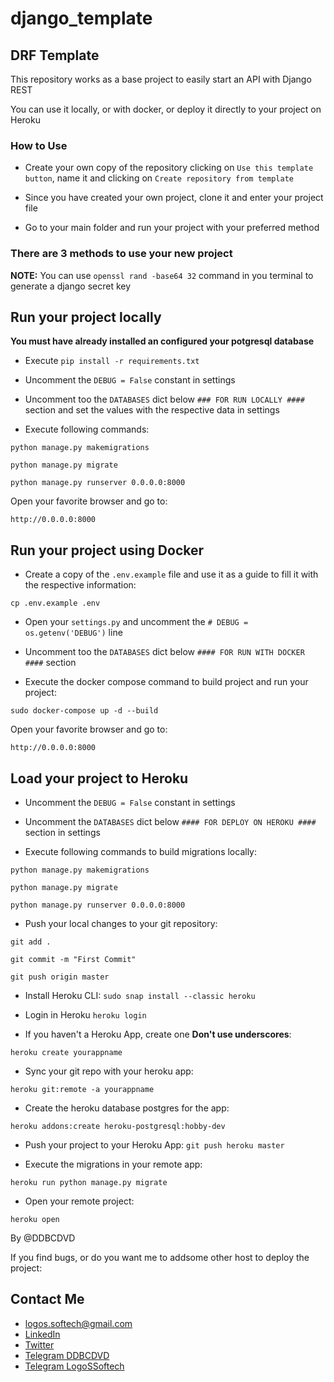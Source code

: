 # django_template
## DRF Template

This repository works as a base project to easily start an API with Django REST

You can use it locally, or with docker, or deploy it directly to your project on Heroku

### How to Use

- Create your own copy of the repository clicking on `Use this template button`, name it and clicking on `Create repository from template`

- Since you have created your own project, clone it and enter your project file

- Go to your main folder and run your project with your preferred method

### There are 3 methods to use your new project

**NOTE:**
You can use `openssl rand -base64 32` command in you terminal to generate a django secret key

## Run your project locally

**You must have already installed an configured your potgresql database**

- Execute `pip install -r requirements.txt`

- Uncomment the `DEBUG = False` constant in settings

- Uncomment too the `DATABASES` dict below `### FOR RUN LOCALLY ####` section and set  the values with the respective data in settings

- Execute following commands:

```python manage.py makemigrations```

```python manage.py migrate```

```python manage.py runserver 0.0.0.0:8000```


Open your favorite browser and go to:


```http://0.0.0.0:8000```

## Run your project using Docker

- Create a copy of the `.env.example` file and use it as a guide to fill it with the respective information:

```cp .env.example .env```


- Open your `settings.py` and uncomment the `# DEBUG = os.getenv('DEBUG')` line

- Uncomment too the `DATABASES` dict below `#### FOR RUN WITH DOCKER ####` section

- Execute the docker compose command to build project and run your project:

```sudo docker-compose up -d --build```

Open your favorite browser and go to:


```http://0.0.0.0:8000```


## Load your project to Heroku

- Uncomment the `DEBUG = False` constant in settings

- Uncomment the `DATABASES` dict below `#### FOR DEPLOY ON HEROKU ####` section in settings

- Execute following commands to build migrations locally:

```python manage.py makemigrations```


```python manage.py migrate```


```python manage.py runserver 0.0.0.0:8000```

- Push your local changes to your git repository:

 ```git add .```

 ```git commit -m "First Commit"```

 ```git push origin master```

- Install Heroku CLI: `sudo snap install --classic heroku`
- Login in Heroku `heroku login`

- If you haven't a Heroku App, create one **Don't use underscores**:

`heroku create yourappname`

- Sync your git repo with your heroku app:

`heroku git:remote -a yourappname`

- Create the heroku database postgres for the app:

`heroku addons:create heroku-postgresql:hobby-dev`

- Push your project to your Heroku App: `git push heroku master `

- Execute the migrations in your remote app:

```heroku run python manage.py migrate```

- Open your remote project:

`heroku open`

By @DDBCDVD

If you find bugs, or do you want me to addsome other host to deploy the project:

## Contact Me

* [logos.softech@gmail.com](mailto:logos.softech@gmail.com?)
* [LinkedIn](https://linkedin.com/in/DDBCDVD)
* [Twitter](https://twitter.com/DDBCDVD)
* [Telegram DDBCDVD](https://t.me/DDBCDVD)
* [Telegram LogoSSoftech](https://t.me/LogoSSoftech)
